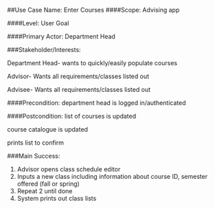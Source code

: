 ##Use Case Name: Enter Courses 
####Scope: 
Advising app

####Level: 
User Goal

####Primary Actor: 
Department Head

###Stakeholder/Interests:

Department Head- wants to quickly/easily populate courses

Advisor- Wants all requirements/classes listed out 

Advisee- Wants all requirements/classes listed out

####Precondition: 
department head is logged in/authenticated

####Postcondition: 
list of courses is updated

course catalogue is updated

prints list to confirm

###Main Success:
1. Advisor opens class schedule editor
2. Inputs a new class including information about course ID, semester
offered (fall or spring)
3. Repeat 2 until done
4. System prints out class lists